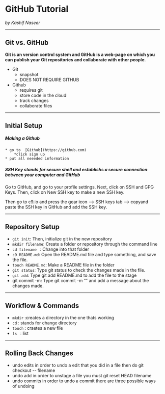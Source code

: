 # GitHub Tutorial

_by Kashif Naseer_

---
## Git vs. GitHub
 **Git is an  version control system and GitHub is a web-page on which you can publish your Git repositories and collaborate with other people.**
 
* Git
    * snapshot 
    * DOES NOT REQUIRE GITHUB
* Github
    * requires git
    * store code in the cloud
    * track changes
    * collaborate files

---
## Initial Setup
##### Making a Github 
    * go to  [Github](https://github.com)
        *click sign up
    * put all neeeded information
#####  SSH Key stands for secure shell and establishs a secure connection between your computer and GitHub
Go to GitHub, and go to your profile settings.
Next, click on SSH and GPG Keys.
Then, click on New SSH key to make a new SSH key.
 
Then go to c9.io and press the gear icon --> SSH keys tab --> copyand paste the SSH key in GitHub and add the SSH key.
    
---
## Repository Setup
* ```git init```: Then, initialize git in the new repository
* ```mkdir filename```: Create a folder or repository through the command line
* ```cd filename ``` :  Change into that folder
*  ```c9 README.md```: Open the README.md file and type something, and save the file.
* ```touch README.md```: Make a README file in the folder
* ```git status```: Type git status to check the changes made in the file.
* ```git add```: Type git add README.md to add the file to the stage
* git commit -m: Type git commit -m “” and add a message about the changes made.


---
## Workflow & Commands
* ```mkdir``` :creates a directory in the one thats working 
* ```cd``` : stands for change directory
* ```touch``` : craetes a new file 
* ```ls ```  :  list


---
## Rolling Back Changes
*  undo edits in order to undo a edit that you did in a file then do git checkout -- filename
* undo add in order to unstage a file you must git reset HEAD filename
* undo commits in order to undo a commit there are three possible ways of undoing
